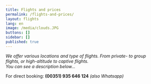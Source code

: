 ```yaml
---
title: Flights and prices
permalink: /flights-and-prices/
layout: flights
lang: en
image: /media/clouds.JPG
buttons: []
sidebar: []
published: true
---
```

_We offer various locations and type of flights. From private- to group flights, or high-altitude to captive flights._\
_You can see a description below..._

For direct booking: **(00351) 935 646 124** _(also Whatsapp)_
